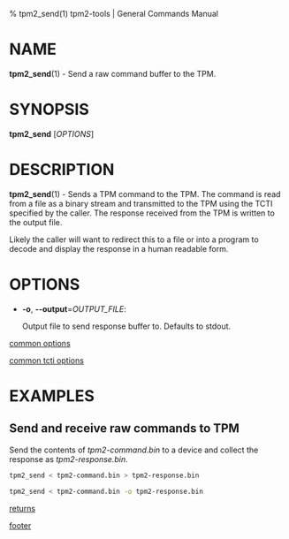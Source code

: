 % tpm2_send(1) tpm2-tools | General Commands Manual

# NAME

**tpm2_send**(1) - Send a raw command buffer to the TPM.

# SYNOPSIS

**tpm2_send** [*OPTIONS*]

# DESCRIPTION

**tpm2_send**(1) - Sends a TPM command to the TPM. The command is
read from a file as a binary stream and transmitted to the TPM using the TCTI
specified by the caller. The response received from the TPM is written to
the output file.

Likely the caller will want to redirect this to a file or into a
program to decode and display the response in a human readable form.

# OPTIONS

  * **-o**, **\--output**=_OUTPUT\_FILE_:

    Output file to send response buffer to. Defaults to stdout.

[common options](common/options.md)

[common tcti options](common/tcti.md)

# EXAMPLES

## Send and receive raw commands to TPM

Send the contents of *tpm2-command.bin* to a device and collect the response as *tpm2-response.bin*.

```bash
tpm2_send < tpm2-command.bin > tpm2-response.bin

tpm2_send < tpm2-command.bin -o tpm2-response.bin
```

[returns](common/returns.md)

[footer](common/footer.md)
